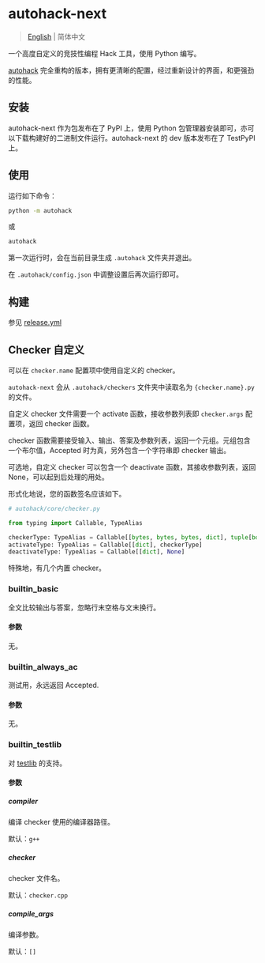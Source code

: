 # autohack-next

> [English](../README.md) | 简体中文

一个高度自定义的竞技性编程 Hack 工具，使用 Python 编写。

[autohack](https://github.com/gi-b716/autohack) 完全重构的版本，拥有更清晰的配置，经过重新设计的界面，和更强劲的性能。

## 安装

autohack-next 作为包发布在了 PyPI 上，使用 Python 包管理器安装即可，亦可以下载构建好的二进制文件运行。autohack-next 的 dev 版本发布在了 TestPyPI 上。

## 使用

运行如下命令：

```bash
python -m autohack
```

或

```bash
autohack
```

第一次运行时，会在当前目录生成 `.autohack` 文件夹并退出。

在 `.autohack/config.json` 中调整设置后再次运行即可。

## 构建

参见 [release.yml](../.github/workflows/release.yml)

## Checker 自定义

可以在 `checker.name` 配置项中使用自定义的 checker。

`autohack-next` 会从 `.autohack/checkers` 文件夹中读取名为 `{checker.name}.py` 的文件。

自定义 checker 文件需要一个 activate 函数，接收参数列表即 `checker.args` 配置项，返回 checker 函数。

checker 函数需要接受输入、输出、答案及参数列表，返回一个元组。元组包含一个布尔值，Accepted 时为真，另外包含一个字符串即 checker 输出。

可选地，自定义 checker 可以包含一个 deactivate 函数，其接收参数列表，返回 None，可以起到后处理的用处。

形式化地说，您的函数签名应该如下。

```python
# autohack/core/checker.py

from typing import Callable, TypeAlias

checkerType: TypeAlias = Callable[[bytes, bytes, bytes, dict], tuple[bool, str]]
activateType: TypeAlias = Callable[[dict], checkerType]
deactivateType: TypeAlias = Callable[[dict], None]
```

特殊地，有几个内置 checker。

### builtin_basic

全文比较输出与答案，忽略行末空格与文末换行。

#### 参数

无。

### builtin_always_ac

测试用，永远返回 Accepted.

#### 参数

无。

### builtin_testlib

对 [testlib](https://github.com/MikeMirzayanov/testlib/) 的支持。

#### 参数

##### compiler

编译 checker 使用的编译器路径。

默认：`g++`

##### checker

checker 文件名。

默认：`checker.cpp`

##### compile_args

编译参数。

默认：`[]`
